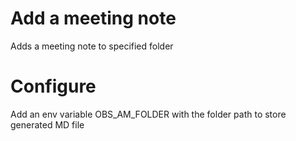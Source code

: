# Add a meeting note
Adds a meeting note to specified folder

# Configure

Add an env variable OBS_AM_FOLDER with the folder path to store generated MD file